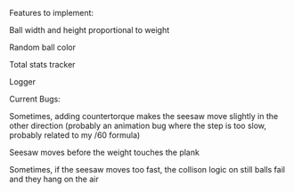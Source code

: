 Features to implement:

Ball width and height proportional to weight

Random ball color

Total stats tracker

Logger

Current Bugs:

Sometimes, adding countertorque makes the seesaw move slightly in the other direction (probably an animation bug where the step is too slow, probably related to my /60 formula)

Seesaw moves before the weight touches the plank

Sometimes, if the seesaw moves too fast, the collison logic on still balls fail and they hang on the air